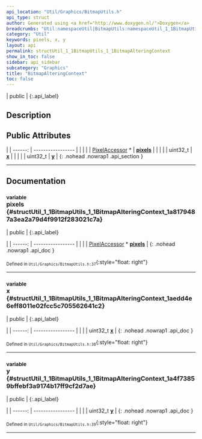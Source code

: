 ```yaml
---
api_location: "Util/Graphics/BitmapUtils.h"
api_type: struct
author: Generated using <a href="http://www.doxygen.nl/">Doxygen</a>
breadcrumbs: "Util:namespaceUtil|BitmapUtils:namespaceUtil_1_1BitmapUtils"
category: "Util"
keywords: pixels, x, y
layout: api
permalink: structUtil_1_1BitmapUtils_1_1BitmapAlteringContext
show_in_toc: false
sidebar: api_sidebar
subcategory: "Graphics"
title: "BitmapAlteringContext"
toc: false
---
```


| public |
{:.api_label}

## Description





## Public Attributes

|
| ------: | ----------------- |
|  | |
| [PixelAccessor](classUtil_1_1PixelAccessor) * | **[pixels](#structUtil_1_1BitmapUtils_1_1BitmapAlteringContext_1a8179487a3ea2a79d4f9912f283021c7a)**  |
|  | |
| uint32_t | **[x](#structUtil_1_1BitmapUtils_1_1BitmapAlteringContext_1aedd4e6eff8011e02fcc5c705562641c2)**  |
|  | |
| uint32_t | **[y](#structUtil_1_1BitmapUtils_1_1BitmapAlteringContext_1a4f73859bffebf3a9174b17ff9cf2d7ae)**  |
{: .nohead .nowrap1 .api_section }


-------------------------------------------------------------------

## Documentation

### <small>variable</small><br/> pixels {#structUtil_1_1BitmapUtils_1_1BitmapAlteringContext_1a8179487a3ea2a79d4f9912f283021c7a}

| public |
{:.api_label}

|
| ------: | ----------------- |
|  |
| [PixelAccessor](classUtil_1_1PixelAccessor) * **[pixels](#structUtil_1_1BitmapUtils_1_1BitmapAlteringContext_1a8179487a3ea2a79d4f9912f283021c7a)**  |
{: .nohead .nowrap1 .api_doc }





<sub>Defined in `Util/Graphics/BitmapUtils.h:37`</sub>{:style="float: right"}

-------------------------------------------------------------------

### <small>variable</small><br/> x {#structUtil_1_1BitmapUtils_1_1BitmapAlteringContext_1aedd4e6eff8011e02fcc5c705562641c2}

| public |
{:.api_label}

|
| ------: | ----------------- |
|  |
| uint32_t **[x](#structUtil_1_1BitmapUtils_1_1BitmapAlteringContext_1aedd4e6eff8011e02fcc5c705562641c2)**  |
{: .nohead .nowrap1 .api_doc }





<sub>Defined in `Util/Graphics/BitmapUtils.h:38`</sub>{:style="float: right"}

-------------------------------------------------------------------

### <small>variable</small><br/> y {#structUtil_1_1BitmapUtils_1_1BitmapAlteringContext_1a4f73859bffebf3a9174b17ff9cf2d7ae}

| public |
{:.api_label}

|
| ------: | ----------------- |
|  |
| uint32_t **[y](#structUtil_1_1BitmapUtils_1_1BitmapAlteringContext_1a4f73859bffebf3a9174b17ff9cf2d7ae)**  |
{: .nohead .nowrap1 .api_doc }





<sub>Defined in `Util/Graphics/BitmapUtils.h:39`</sub>{:style="float: right"}

-------------------------------------------------------------------

